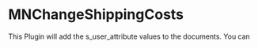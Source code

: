 # MNChangeShippingCosts

This Plugin will add the s_user_attribute values to the documents. You can 
